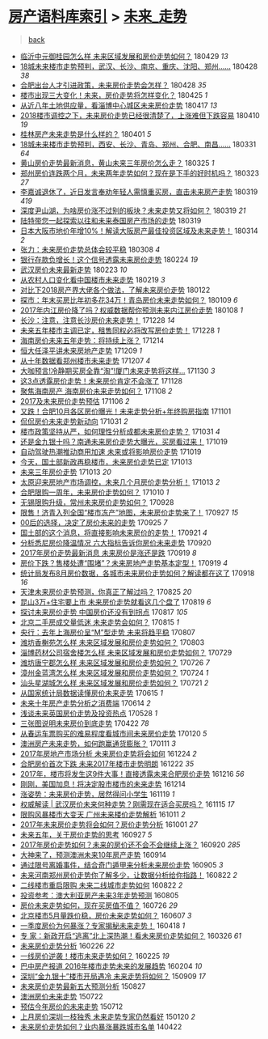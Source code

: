 [房产语料库索引](../../README.md)  > [未来_走势](未来_走势.md)
====
> [back](../README.md)

- [临沂中元御桂园怎么样 未来区域发展和房价走势如何？](http://jkwz.applinzi.com/ittc/7097321802118464523.html#%E4%B8%B4%E6%B2%82%E4%B8%AD%E5%85%83%E5%BE%A1%E6%A1%82%E5%9B%AD%E6%80%8E%E4%B9%88%E6%A0%B7+%E6%9C%AA%E6%9D%A5%E5%8C%BA%E5%9F%9F%E5%8F%91%E5%B1%95%E5%92%8C%E6%88%BF%E4%BB%B7%E8%B5%B0%E5%8A%BF%E5%A6%82%E4%BD%95%EF%BC%9F) 180429 *13* 
- [18城未来楼市走势预判，武汉、长沙、南京、重庆、沈阳、郑州……](http://jkwz.applinzi.com/ittc/7096695444971455499.html#18%E5%9F%8E%E6%9C%AA%E6%9D%A5%E6%A5%BC%E5%B8%82%E8%B5%B0%E5%8A%BF%E9%A2%84%E5%88%A4%EF%BC%8C%E6%AD%A6%E6%B1%89%E3%80%81%E9%95%BF%E6%B2%99%E3%80%81%E5%8D%97%E4%BA%AC%E3%80%81%E9%87%8D%E5%BA%86%E3%80%81%E6%B2%88%E9%98%B3%E3%80%81%E9%83%91%E5%B7%9E%E2%80%A6%E2%80%A6) 180428 *38* 
- [合肥出台人才引进政策，未来房价走势会怎样？](http://jkwz.applinzi.com/ittc/7096831134740775952.html#%E5%90%88%E8%82%A5%E5%87%BA%E5%8F%B0%E4%BA%BA%E6%89%8D%E5%BC%95%E8%BF%9B%E6%94%BF%E7%AD%96%EF%BC%8C%E6%9C%AA%E6%9D%A5%E6%88%BF%E4%BB%B7%E8%B5%B0%E5%8A%BF%E4%BC%9A%E6%80%8E%E6%A0%B7%EF%BC%9F) 180428 *35* 
- [楼市出现三大变化！未来，房价走势将怎样变化？](http://jkwz.applinzi.com/ittc/7095864296611513350.html#%E6%A5%BC%E5%B8%82%E5%87%BA%E7%8E%B0%E4%B8%89%E5%A4%A7%E5%8F%98%E5%8C%96%EF%BC%81%E6%9C%AA%E6%9D%A5%EF%BC%8C%E6%88%BF%E4%BB%B7%E8%B5%B0%E5%8A%BF%E5%B0%86%E6%80%8E%E6%A0%B7%E5%8F%98%E5%8C%96%EF%BC%9F) 180425 *1* 
- [从近八年土地供应量，看淄博中心城区未来房价走势](http://jkwz.applinzi.com/ittc/7093003719757267984.html#%E4%BB%8E%E8%BF%91%E5%85%AB%E5%B9%B4%E5%9C%9F%E5%9C%B0%E4%BE%9B%E5%BA%94%E9%87%8F%EF%BC%8C%E7%9C%8B%E6%B7%84%E5%8D%9A%E4%B8%AD%E5%BF%83%E5%9F%8E%E5%8C%BA%E6%9C%AA%E6%9D%A5%E6%88%BF%E4%BB%B7%E8%B5%B0%E5%8A%BF) 180417 *13* 
- [2018楼市调控之下，未来房价走势已经很清楚了，上涨难但下跌容易](http://jkwz.applinzi.com/ittc/7090319579794637841.html#2018%E6%A5%BC%E5%B8%82%E8%B0%83%E6%8E%A7%E4%B9%8B%E4%B8%8B%EF%BC%8C%E6%9C%AA%E6%9D%A5%E6%88%BF%E4%BB%B7%E8%B5%B0%E5%8A%BF%E5%B7%B2%E7%BB%8F%E5%BE%88%E6%B8%85%E6%A5%9A%E4%BA%86%EF%BC%8C%E4%B8%8A%E6%B6%A8%E9%9A%BE%E4%BD%86%E4%B8%8B%E8%B7%8C%E5%AE%B9%E6%98%93) 180410 *19* 
- [桂林房产未来走势是什么样的？](http://jkwz.applinzi.com/ittc/7087061430492988433.html#%E6%A1%82%E6%9E%97%E6%88%BF%E4%BA%A7%E6%9C%AA%E6%9D%A5%E8%B5%B0%E5%8A%BF%E6%98%AF%E4%BB%80%E4%B9%88%E6%A0%B7%E7%9A%84%EF%BC%9F) 180401 *5* 
- [18城未来楼市走势预判，西安、长沙、青岛、郑州、合肥、南昌……](http://jkwz.applinzi.com/ittc/7086338269770155025.html#18%E5%9F%8E%E6%9C%AA%E6%9D%A5%E6%A5%BC%E5%B8%82%E8%B5%B0%E5%8A%BF%E9%A2%84%E5%88%A4%EF%BC%8C%E8%A5%BF%E5%AE%89%E3%80%81%E9%95%BF%E6%B2%99%E3%80%81%E9%9D%92%E5%B2%9B%E3%80%81%E9%83%91%E5%B7%9E%E3%80%81%E5%90%88%E8%82%A5%E3%80%81%E5%8D%97%E6%98%8C%E2%80%A6%E2%80%A6) 180331 *64* 
- [黄山房价走势最新消息，黄山未来三年房价怎么走？](http://jkwz.applinzi.com/ittc/7084418641380770822.html#%E9%BB%84%E5%B1%B1%E6%88%BF%E4%BB%B7%E8%B5%B0%E5%8A%BF%E6%9C%80%E6%96%B0%E6%B6%88%E6%81%AF%EF%BC%8C%E9%BB%84%E5%B1%B1%E6%9C%AA%E6%9D%A5%E4%B8%89%E5%B9%B4%E6%88%BF%E4%BB%B7%E6%80%8E%E4%B9%88%E8%B5%B0%EF%BC%9F) 180325 *1* 
- [郑州房价连跌两个月，未来两年走势如何？现在是下手的好时机吗？](http://jkwz.applinzi.com/ittc/7083605407811765259.html#%E9%83%91%E5%B7%9E%E6%88%BF%E4%BB%B7%E8%BF%9E%E8%B7%8C%E4%B8%A4%E4%B8%AA%E6%9C%88%EF%BC%8C%E6%9C%AA%E6%9D%A5%E4%B8%A4%E5%B9%B4%E8%B5%B0%E5%8A%BF%E5%A6%82%E4%BD%95%EF%BC%9F%E7%8E%B0%E5%9C%A8%E6%98%AF%E4%B8%8B%E6%89%8B%E7%9A%84%E5%A5%BD%E6%97%B6%E6%9C%BA%E5%90%97%EF%BC%9F) 180323 *27* 
- [李嘉诚退休了，近日发言奉劝年轻人需慎重买房，直击未来房产走势](http://jkwz.applinzi.com/ittc/7082260843071013905.html#%E6%9D%8E%E5%98%89%E8%AF%9A%E9%80%80%E4%BC%91%E4%BA%86%EF%BC%8C%E8%BF%91%E6%97%A5%E5%8F%91%E8%A8%80%E5%A5%89%E5%8A%9D%E5%B9%B4%E8%BD%BB%E4%BA%BA%E9%9C%80%E6%85%8E%E9%87%8D%E4%B9%B0%E6%88%BF%EF%BC%8C%E7%9B%B4%E5%87%BB%E6%9C%AA%E6%9D%A5%E6%88%BF%E4%BA%A7%E8%B5%B0%E5%8A%BF) 180319 *419* 
- [深度尹山湖，为啥房价涨不过别的板块？未来走势又将如何？](http://jkwz.applinzi.com/ittc/7082253473418839051.html#%E6%B7%B1%E5%BA%A6%E5%B0%B9%E5%B1%B1%E6%B9%96%EF%BC%8C%E4%B8%BA%E5%95%A5%E6%88%BF%E4%BB%B7%E6%B6%A8%E4%B8%8D%E8%BF%87%E5%88%AB%E7%9A%84%E6%9D%BF%E5%9D%97%EF%BC%9F%E6%9C%AA%E6%9D%A5%E8%B5%B0%E5%8A%BF%E5%8F%88%E5%B0%86%E5%A6%82%E4%BD%95%EF%BC%9F) 180319 *21* 
- [陆特带您一起探索以往和未来泰国房产市场的走势](http://jkwz.applinzi.com/ittc/7082151921001694214.html#%E9%99%86%E7%89%B9%E5%B8%A6%E6%82%A8%E4%B8%80%E8%B5%B7%E6%8E%A2%E7%B4%A2%E4%BB%A5%E5%BE%80%E5%92%8C%E6%9C%AA%E6%9D%A5%E6%B3%B0%E5%9B%BD%E6%88%BF%E4%BA%A7%E5%B8%82%E5%9C%BA%E7%9A%84%E8%B5%B0%E5%8A%BF) 180319  
- [日本大阪市地价年增10%！解读大阪房产最佳投资区域及未来走势！](http://jkwz.applinzi.com/ittc/7080261102078526475.html#%E6%97%A5%E6%9C%AC%E5%A4%A7%E9%98%AA%E5%B8%82%E5%9C%B0%E4%BB%B7%E5%B9%B4%E5%A2%9E10%25%EF%BC%81%E8%A7%A3%E8%AF%BB%E5%A4%A7%E9%98%AA%E6%88%BF%E4%BA%A7%E6%9C%80%E4%BD%B3%E6%8A%95%E8%B5%84%E5%8C%BA%E5%9F%9F%E5%8F%8A%E6%9C%AA%E6%9D%A5%E8%B5%B0%E5%8A%BF%EF%BC%81) 180314 *2* 
- [张力：未来房价走势总体会较平稳](http://jkwz.applinzi.com/ittc/7078015225570001927.html#%E5%BC%A0%E5%8A%9B%EF%BC%9A%E6%9C%AA%E6%9D%A5%E6%88%BF%E4%BB%B7%E8%B5%B0%E5%8A%BF%E6%80%BB%E4%BD%93%E4%BC%9A%E8%BE%83%E5%B9%B3%E7%A8%B3) 180308 *4* 
- [银行存款负增长！这个信号透露未来房价走势](http://jkwz.applinzi.com/ittc/7073671761424286730.html#%E9%93%B6%E8%A1%8C%E5%AD%98%E6%AC%BE%E8%B4%9F%E5%A2%9E%E9%95%BF%EF%BC%81%E8%BF%99%E4%B8%AA%E4%BF%A1%E5%8F%B7%E9%80%8F%E9%9C%B2%E6%9C%AA%E6%9D%A5%E6%88%BF%E4%BB%B7%E8%B5%B0%E5%8A%BF) 180224 *19* 
- [武汉房价未来最新走势](http://jkwz.applinzi.com/ittc/7073249471045829649.html#%E6%AD%A6%E6%B1%89%E6%88%BF%E4%BB%B7%E6%9C%AA%E6%9D%A5%E6%9C%80%E6%96%B0%E8%B5%B0%E5%8A%BF) 180223 *10* 
- [从农村人口变化看中国楼市未来走势](http://jkwz.applinzi.com/ittc/7071799478090990603.html#%E4%BB%8E%E5%86%9C%E6%9D%91%E4%BA%BA%E5%8F%A3%E5%8F%98%E5%8C%96%E7%9C%8B%E4%B8%AD%E5%9B%BD%E6%A5%BC%E5%B8%82%E6%9C%AA%E6%9D%A5%E8%B5%B0%E5%8A%BF) 180219 *3* 
- [对比下2018房产界大佬各个做法，了解未来房价走势](http://jkwz.applinzi.com/ittc/7061046568348550154.html#%E5%AF%B9%E6%AF%94%E4%B8%8B2018%E6%88%BF%E4%BA%A7%E7%95%8C%E5%A4%A7%E4%BD%AC%E5%90%84%E4%B8%AA%E5%81%9A%E6%B3%95%EF%BC%8C%E4%BA%86%E8%A7%A3%E6%9C%AA%E6%9D%A5%E6%88%BF%E4%BB%B7%E8%B5%B0%E5%8A%BF) 180122  
- [探市：年末买房比年初多花34万！青岛房价未来走势如何？](http://jkwz.applinzi.com/ittc/7056600719468004362.html#%E6%8E%A2%E5%B8%82%EF%BC%9A%E5%B9%B4%E6%9C%AB%E4%B9%B0%E6%88%BF%E6%AF%94%E5%B9%B4%E5%88%9D%E5%A4%9A%E8%8A%B134%E4%B8%87%EF%BC%81%E9%9D%92%E5%B2%9B%E6%88%BF%E4%BB%B7%E6%9C%AA%E6%9D%A5%E8%B5%B0%E5%8A%BF%E5%A6%82%E4%BD%95%EF%BC%9F) 180109 *6* 
- [2017年内江房价降了吗？权威数据帮你预测未来内江房价走势](http://jkwz.applinzi.com/ittc/7056188720670049287.html#2017%E5%B9%B4%E5%86%85%E6%B1%9F%E6%88%BF%E4%BB%B7%E9%99%8D%E4%BA%86%E5%90%97%EF%BC%9F%E6%9D%83%E5%A8%81%E6%95%B0%E6%8D%AE%E5%B8%AE%E4%BD%A0%E9%A2%84%E6%B5%8B%E6%9C%AA%E6%9D%A5%E5%86%85%E6%B1%9F%E6%88%BF%E4%BB%B7%E8%B5%B0%E5%8A%BF) 180108 *1* 
- [长沙：注意，注意长沙房价未来走势！](http://jkwz.applinzi.com/ittc/7052078659622405136.html#%E9%95%BF%E6%B2%99%EF%BC%9A%E6%B3%A8%E6%84%8F%EF%BC%8C%E6%B3%A8%E6%84%8F%E9%95%BF%E6%B2%99%E6%88%BF%E4%BB%B7%E6%9C%AA%E6%9D%A5%E8%B5%B0%E5%8A%BF%EF%BC%81) 171228 *14* 
- [未来五年楼市主调已定，租售同权必将改写房价走势！](http://jkwz.applinzi.com/ittc/7052033782935192592.html#%E6%9C%AA%E6%9D%A5%E4%BA%94%E5%B9%B4%E6%A5%BC%E5%B8%82%E4%B8%BB%E8%B0%83%E5%B7%B2%E5%AE%9A%EF%BC%8C%E7%A7%9F%E5%94%AE%E5%90%8C%E6%9D%83%E5%BF%85%E5%B0%86%E6%94%B9%E5%86%99%E6%88%BF%E4%BB%B7%E8%B5%B0%E5%8A%BF%EF%BC%81) 171228 *1* 
- [海南房价未来五年走势：将持续上涨？](http://jkwz.applinzi.com/ittc/7046856221246620688.html#%E6%B5%B7%E5%8D%97%E6%88%BF%E4%BB%B7%E6%9C%AA%E6%9D%A5%E4%BA%94%E5%B9%B4%E8%B5%B0%E5%8A%BF%EF%BC%9A%E5%B0%86%E6%8C%81%E7%BB%AD%E4%B8%8A%E6%B6%A8%EF%BC%9F) 171214  
- [恒大任泽平讲未来房地产走势](http://jkwz.applinzi.com/ittc/7045010411244487696.html#%E6%81%92%E5%A4%A7%E4%BB%BB%E6%B3%BD%E5%B9%B3%E8%AE%B2%E6%9C%AA%E6%9D%A5%E6%88%BF%E5%9C%B0%E4%BA%A7%E8%B5%B0%E5%8A%BF) 171209 *1* 
- [从十年数据看郑州楼市未来走势](http://jkwz.applinzi.com/ittc/7044288138363536400.html#%E4%BB%8E%E5%8D%81%E5%B9%B4%E6%95%B0%E6%8D%AE%E7%9C%8B%E9%83%91%E5%B7%9E%E6%A5%BC%E5%B8%82%E6%9C%AA%E6%9D%A5%E8%B5%B0%E5%8A%BF) 171207 *4* 
- [大咖预言!冷静期买房全靠“淘”!厦门未来走势将这样…](http://jkwz.applinzi.com/ittc/7041698618514342929.html#%E5%A4%A7%E5%92%96%E9%A2%84%E8%A8%80%21%E5%86%B7%E9%9D%99%E6%9C%9F%E4%B9%B0%E6%88%BF%E5%85%A8%E9%9D%A0%E2%80%9C%E6%B7%98%E2%80%9D%21%E5%8E%A6%E9%97%A8%E6%9C%AA%E6%9D%A5%E8%B5%B0%E5%8A%BF%E5%B0%86%E8%BF%99%E6%A0%B7%E2%80%A6) 171130 *3* 
- [这3点透露房价走势！未来房价肯定不会涨了](http://jkwz.applinzi.com/ittc/7041042389806875665.html#%E8%BF%993%E7%82%B9%E9%80%8F%E9%9C%B2%E6%88%BF%E4%BB%B7%E8%B5%B0%E5%8A%BF%EF%BC%81%E6%9C%AA%E6%9D%A5%E6%88%BF%E4%BB%B7%E8%82%AF%E5%AE%9A%E4%B8%8D%E4%BC%9A%E6%B6%A8%E4%BA%86) 171128  
- [聚焦海南房产 海南房价未来走势如何？](http://jkwz.applinzi.com/ittc/7033583853275448337.html#%E8%81%9A%E7%84%A6%E6%B5%B7%E5%8D%97%E6%88%BF%E4%BA%A7+%E6%B5%B7%E5%8D%97%E6%88%BF%E4%BB%B7%E6%9C%AA%E6%9D%A5%E8%B5%B0%E5%8A%BF%E5%A6%82%E4%BD%95%EF%BC%9F) 171108 *2* 
- [2017及未来房价走势预估](http://jkwz.applinzi.com/ittc/7032810695710737425.html#2017%E5%8F%8A%E6%9C%AA%E6%9D%A5%E6%88%BF%E4%BB%B7%E8%B5%B0%E5%8A%BF%E9%A2%84%E4%BC%B0) 171106 *2* 
- [又跌！合肥10月各区房价曝光！未来走势分析+年终购房指南](http://jkwz.applinzi.com/ittc/7030861590570730512.html#%E5%8F%88%E8%B7%8C%EF%BC%81%E5%90%88%E8%82%A510%E6%9C%88%E5%90%84%E5%8C%BA%E6%88%BF%E4%BB%B7%E6%9B%9D%E5%85%89%EF%BC%81%E6%9C%AA%E6%9D%A5%E8%B5%B0%E5%8A%BF%E5%88%86%E6%9E%90%2B%E5%B9%B4%E7%BB%88%E8%B4%AD%E6%88%BF%E6%8C%87%E5%8D%97) 171101  
- [侃侃房价未来走势新动向](http://jkwz.applinzi.com/ittc/7030746918257427473.html#%E4%BE%83%E4%BE%83%E6%88%BF%E4%BB%B7%E6%9C%AA%E6%9D%A5%E8%B5%B0%E5%8A%BF%E6%96%B0%E5%8A%A8%E5%90%91) 171031 *2* 
- [楼市政策坚持从严，如何理性分析成都未来房价走势？](http://jkwz.applinzi.com/ittc/7030599724904743953.html#%E6%A5%BC%E5%B8%82%E6%94%BF%E7%AD%96%E5%9D%9A%E6%8C%81%E4%BB%8E%E4%B8%A5%EF%BC%8C%E5%A6%82%E4%BD%95%E7%90%86%E6%80%A7%E5%88%86%E6%9E%90%E6%88%90%E9%83%BD%E6%9C%AA%E6%9D%A5%E6%88%BF%E4%BB%B7%E8%B5%B0%E5%8A%BF%EF%BC%9F) 171031 *4* 
- [还是金九银十吗？南通未来房价走势大曝光，买房看过来！](http://jkwz.applinzi.com/ittc/7026175818747872272.html#%E8%BF%98%E6%98%AF%E9%87%91%E4%B9%9D%E9%93%B6%E5%8D%81%E5%90%97%EF%BC%9F%E5%8D%97%E9%80%9A%E6%9C%AA%E6%9D%A5%E6%88%BF%E4%BB%B7%E8%B5%B0%E5%8A%BF%E5%A4%A7%E6%9B%9D%E5%85%89%EF%BC%8C%E4%B9%B0%E6%88%BF%E7%9C%8B%E8%BF%87%E6%9D%A5%EF%BC%81) 171019  
- [自动驾驶热潮推动商用加速 未来或将影响房价走势](http://jkwz.applinzi.com/ittc/7026164183673078801.html#%E8%87%AA%E5%8A%A8%E9%A9%BE%E9%A9%B6%E7%83%AD%E6%BD%AE%E6%8E%A8%E5%8A%A8%E5%95%86%E7%94%A8%E5%8A%A0%E9%80%9F+%E6%9C%AA%E6%9D%A5%E6%88%96%E5%B0%86%E5%BD%B1%E5%93%8D%E6%88%BF%E4%BB%B7%E8%B5%B0%E5%8A%BF) 171019  
- [今天，国土部新政再稳楼市，未来房价走势已定](http://jkwz.applinzi.com/ittc/7024065789915825169.html#%E4%BB%8A%E5%A4%A9%EF%BC%8C%E5%9B%BD%E5%9C%9F%E9%83%A8%E6%96%B0%E6%94%BF%E5%86%8D%E7%A8%B3%E6%A5%BC%E5%B8%82%EF%BC%8C%E6%9C%AA%E6%9D%A5%E6%88%BF%E4%BB%B7%E8%B5%B0%E5%8A%BF%E5%B7%B2%E5%AE%9A) 171013  
- [未来三年房价走势](http://jkwz.applinzi.com/ittc/7023942553399985169.html#%E6%9C%AA%E6%9D%A5%E4%B8%89%E5%B9%B4%E6%88%BF%E4%BB%B7%E8%B5%B0%E5%8A%BF) 171013 *20* 
- [太原迎来房地产市场调控，未来几个月房价走势分析！](http://jkwz.applinzi.com/ittc/7023888033663943697.html#%E5%A4%AA%E5%8E%9F%E8%BF%8E%E6%9D%A5%E6%88%BF%E5%9C%B0%E4%BA%A7%E5%B8%82%E5%9C%BA%E8%B0%83%E6%8E%A7%EF%BC%8C%E6%9C%AA%E6%9D%A5%E5%87%A0%E4%B8%AA%E6%9C%88%E6%88%BF%E4%BB%B7%E8%B5%B0%E5%8A%BF%E5%88%86%E6%9E%90%EF%BC%81) 171013 *2* 
- [合肥限购一周年，未来房价走势如何？](http://jkwz.applinzi.com/ittc/7022755452109194257.html#%E5%90%88%E8%82%A5%E9%99%90%E8%B4%AD%E4%B8%80%E5%91%A8%E5%B9%B4%EF%BC%8C%E6%9C%AA%E6%9D%A5%E6%88%BF%E4%BB%B7%E8%B5%B0%E5%8A%BF%E5%A6%82%E4%BD%95%EF%BC%9F) 171010 *1* 
- [无锡限购升级，常州未来房价走势如何？](http://jkwz.applinzi.com/ittc/7018310525249913872.html#%E6%97%A0%E9%94%A1%E9%99%90%E8%B4%AD%E5%8D%87%E7%BA%A7%EF%BC%8C%E5%B8%B8%E5%B7%9E%E6%9C%AA%E6%9D%A5%E6%88%BF%E4%BB%B7%E8%B5%B0%E5%8A%BF%E5%A6%82%E4%BD%95%EF%BC%9F) 170928  
- [限售！济青入列全国“楼市冻产”地图，未来房价走势来了！](http://jkwz.applinzi.com/ittc/7018088019092046864.html#%E9%99%90%E5%94%AE%EF%BC%81%E6%B5%8E%E9%9D%92%E5%85%A5%E5%88%97%E5%85%A8%E5%9B%BD%E2%80%9C%E6%A5%BC%E5%B8%82%E5%86%BB%E4%BA%A7%E2%80%9D%E5%9C%B0%E5%9B%BE%EF%BC%8C%E6%9C%AA%E6%9D%A5%E6%88%BF%E4%BB%B7%E8%B5%B0%E5%8A%BF%E6%9D%A5%E4%BA%86%EF%BC%81) 170927 *15* 
- [00后的选择，决定了房价未来的走势](http://jkwz.applinzi.com/ittc/7017289030964872209.html#00%E5%90%8E%E7%9A%84%E9%80%89%E6%8B%A9%EF%BC%8C%E5%86%B3%E5%AE%9A%E4%BA%86%E6%88%BF%E4%BB%B7%E6%9C%AA%E6%9D%A5%E7%9A%84%E8%B5%B0%E5%8A%BF) 170925 *7* 
- [国土部的这个消息，将直接影响未来房价的走势！](http://jkwz.applinzi.com/ittc/7015678641449731089.html#%E5%9B%BD%E5%9C%9F%E9%83%A8%E7%9A%84%E8%BF%99%E4%B8%AA%E6%B6%88%E6%81%AF%EF%BC%8C%E5%B0%86%E7%9B%B4%E6%8E%A5%E5%BD%B1%E5%93%8D%E6%9C%AA%E6%9D%A5%E6%88%BF%E4%BB%B7%E7%9A%84%E8%B5%B0%E5%8A%BF%EF%BC%81) 170921 *4* 
- [分析悉尼房价降温情况 六大指标告诉你房价未来走势](http://jkwz.applinzi.com/ittc/7015428011485299729.html#%E5%88%86%E6%9E%90%E6%82%89%E5%B0%BC%E6%88%BF%E4%BB%B7%E9%99%8D%E6%B8%A9%E6%83%85%E5%86%B5+%E5%85%AD%E5%A4%A7%E6%8C%87%E6%A0%87%E5%91%8A%E8%AF%89%E4%BD%A0%E6%88%BF%E4%BB%B7%E6%9C%AA%E6%9D%A5%E8%B5%B0%E5%8A%BF) 170920  
- [2017年房价走势最新消息 未来房价是涨还是跌](http://jkwz.applinzi.com/ittc/7015020311249159184.html#2017%E5%B9%B4%E6%88%BF%E4%BB%B7%E8%B5%B0%E5%8A%BF%E6%9C%80%E6%96%B0%E6%B6%88%E6%81%AF+%E6%9C%AA%E6%9D%A5%E6%88%BF%E4%BB%B7%E6%98%AF%E6%B6%A8%E8%BF%98%E6%98%AF%E8%B7%8C) 170919 *8* 
- [房价下跌？售楼处遭“围堵”？未来房地产走势基本定型！](http://jkwz.applinzi.com/ittc/7014949091275179024.html#%E6%88%BF%E4%BB%B7%E4%B8%8B%E8%B7%8C%EF%BC%9F%E5%94%AE%E6%A5%BC%E5%A4%84%E9%81%AD%E2%80%9C%E5%9B%B4%E5%A0%B5%E2%80%9D%EF%BC%9F%E6%9C%AA%E6%9D%A5%E6%88%BF%E5%9C%B0%E4%BA%A7%E8%B5%B0%E5%8A%BF%E5%9F%BA%E6%9C%AC%E5%AE%9A%E5%9E%8B%EF%BC%81) 170919 *4* 
- [统计局发布8月房价数据，各城市未来房价走势如何？解读都在这了](http://jkwz.applinzi.com/ittc/7014682539858592784.html#%E7%BB%9F%E8%AE%A1%E5%B1%80%E5%8F%91%E5%B8%838%E6%9C%88%E6%88%BF%E4%BB%B7%E6%95%B0%E6%8D%AE%EF%BC%8C%E5%90%84%E5%9F%8E%E5%B8%82%E6%9C%AA%E6%9D%A5%E6%88%BF%E4%BB%B7%E8%B5%B0%E5%8A%BF%E5%A6%82%E4%BD%95%EF%BC%9F%E8%A7%A3%E8%AF%BB%E9%83%BD%E5%9C%A8%E8%BF%99%E4%BA%86) 170918 *16* 
- [天津未来房价走势预测，你真正了解过吗？](http://jkwz.applinzi.com/ittc/7005684501324497937.html#%E5%A4%A9%E6%B4%A5%E6%9C%AA%E6%9D%A5%E6%88%BF%E4%BB%B7%E8%B5%B0%E5%8A%BF%E9%A2%84%E6%B5%8B%EF%BC%8C%E4%BD%A0%E7%9C%9F%E6%AD%A3%E4%BA%86%E8%A7%A3%E8%BF%87%E5%90%97%EF%BC%9F) 170825 *20* 
- [昆山3万+住宅要上市 未来房价走势就看这几个盘了](http://jkwz.applinzi.com/ittc/7003406901935866896.html#%E6%98%86%E5%B1%B13%E4%B8%87%2B%E4%BD%8F%E5%AE%85%E8%A6%81%E4%B8%8A%E5%B8%82+%E6%9C%AA%E6%9D%A5%E6%88%BF%E4%BB%B7%E8%B5%B0%E5%8A%BF%E5%B0%B1%E7%9C%8B%E8%BF%99%E5%87%A0%E4%B8%AA%E7%9B%98%E4%BA%86) 170819 *6* 
- [探讨未来房价走势 中国房价还没有到拐点](http://jkwz.applinzi.com/ittc/7002722058507912208.html#%E6%8E%A2%E8%AE%A8%E6%9C%AA%E6%9D%A5%E6%88%BF%E4%BB%B7%E8%B5%B0%E5%8A%BF+%E4%B8%AD%E5%9B%BD%E6%88%BF%E4%BB%B7%E8%BF%98%E6%B2%A1%E6%9C%89%E5%88%B0%E6%8B%90%E7%82%B9) 170817 *105* 
- [北京二手房成交量低迷 未来走势会如何？](http://jkwz.applinzi.com/ittc/7001958482021188624.html#%E5%8C%97%E4%BA%AC%E4%BA%8C%E6%89%8B%E6%88%BF%E6%88%90%E4%BA%A4%E9%87%8F%E4%BD%8E%E8%BF%B7+%E6%9C%AA%E6%9D%A5%E8%B5%B0%E5%8A%BF%E4%BC%9A%E5%A6%82%E4%BD%95%EF%BC%9F) 170815 *1* 
- [央行：去年上海房价呈“M”型走势 未来将趋平稳](http://jkwz.applinzi.com/ittc/6999016679475250193.html#%E5%A4%AE%E8%A1%8C%EF%BC%9A%E5%8E%BB%E5%B9%B4%E4%B8%8A%E6%B5%B7%E6%88%BF%E4%BB%B7%E5%91%88%E2%80%9CM%E2%80%9D%E5%9E%8B%E8%B5%B0%E5%8A%BF+%E6%9C%AA%E6%9D%A5%E5%B0%86%E8%B6%8B%E5%B9%B3%E7%A8%B3) 170807  
- [潍坊香榭苑怎么样 未来区域发展和房价走势如何？](http://jkwz.applinzi.com/ittc/6997571143647888401.html#%E6%BD%8D%E5%9D%8A%E9%A6%99%E6%A6%AD%E8%8B%91%E6%80%8E%E4%B9%88%E6%A0%B7+%E6%9C%AA%E6%9D%A5%E5%8C%BA%E5%9F%9F%E5%8F%91%E5%B1%95%E5%92%8C%E6%88%BF%E4%BB%B7%E8%B5%B0%E5%8A%BF%E5%A6%82%E4%BD%95%EF%BC%9F) 170803  
- [淄博药材公司宿舍楼怎么样 未来区域发展和房价走势如何？](http://jkwz.applinzi.com/ittc/6995713164103386128.html#%E6%B7%84%E5%8D%9A%E8%8D%AF%E6%9D%90%E5%85%AC%E5%8F%B8%E5%AE%BF%E8%88%8D%E6%A5%BC%E6%80%8E%E4%B9%88%E6%A0%B7+%E6%9C%AA%E6%9D%A5%E5%8C%BA%E5%9F%9F%E5%8F%91%E5%B1%95%E5%92%8C%E6%88%BF%E4%BB%B7%E8%B5%B0%E5%8A%BF%E5%A6%82%E4%BD%95%EF%BC%9F) 170729  
- [潍坊唐宁郡怎么样 未来区域发展和房价走势如何？](http://jkwz.applinzi.com/ittc/6994551919430075408.html#%E6%BD%8D%E5%9D%8A%E5%94%90%E5%AE%81%E9%83%A1%E6%80%8E%E4%B9%88%E6%A0%B7+%E6%9C%AA%E6%9D%A5%E5%8C%BA%E5%9F%9F%E5%8F%91%E5%B1%95%E5%92%8C%E6%88%BF%E4%BB%B7%E8%B5%B0%E5%8A%BF%E5%A6%82%E4%BD%95%EF%BC%9F) 170726 *7* 
- [漳州金蓝湾怎么样 未来区域发展和房价走势如何？](http://jkwz.applinzi.com/ittc/6993881663430722576.html#%E6%BC%B3%E5%B7%9E%E9%87%91%E8%93%9D%E6%B9%BE%E6%80%8E%E4%B9%88%E6%A0%B7+%E6%9C%AA%E6%9D%A5%E5%8C%BA%E5%9F%9F%E5%8F%91%E5%B1%95%E5%92%8C%E6%88%BF%E4%BB%B7%E8%B5%B0%E5%8A%BF%E5%A6%82%E4%BD%95%EF%BC%9F) 170724 *1* 
- [汕头星湖城怎么样 未来区域发展和房价走势如何？](http://jkwz.applinzi.com/ittc/6992711019347313680.html#%E6%B1%95%E5%A4%B4%E6%98%9F%E6%B9%96%E5%9F%8E%E6%80%8E%E4%B9%88%E6%A0%B7+%E6%9C%AA%E6%9D%A5%E5%8C%BA%E5%9F%9F%E5%8F%91%E5%B1%95%E5%92%8C%E6%88%BF%E4%BB%B7%E8%B5%B0%E5%8A%BF%E5%A6%82%E4%BD%95%EF%BC%9F) 170721 *2* 
- [从国家统计局数据读懂房价未来走势](http://jkwz.applinzi.com/ittc/6979360172290868228.html#%E4%BB%8E%E5%9B%BD%E5%AE%B6%E7%BB%9F%E8%AE%A1%E5%B1%80%E6%95%B0%E6%8D%AE%E8%AF%BB%E6%87%82%E6%88%BF%E4%BB%B7%E6%9C%AA%E6%9D%A5%E8%B5%B0%E5%8A%BF) 170615 *1* 
- [未来十年房产走势分析之消费端](http://jkwz.applinzi.com/ittc/6978701195752244229.html#%E6%9C%AA%E6%9D%A5%E5%8D%81%E5%B9%B4%E6%88%BF%E4%BA%A7%E8%B5%B0%E5%8A%BF%E5%88%86%E6%9E%90%E4%B9%8B%E6%B6%88%E8%B4%B9%E7%AB%AF) 170614 *2* 
- [浅谈未来英国房价走势及投资热点](http://jkwz.applinzi.com/ittc/6972665101290046468.html#%E6%B5%85%E8%B0%88%E6%9C%AA%E6%9D%A5%E8%8B%B1%E5%9B%BD%E6%88%BF%E4%BB%B7%E8%B5%B0%E5%8A%BF%E5%8F%8A%E6%8A%95%E8%B5%84%E7%83%AD%E7%82%B9) 170528 *1* 
- [三张图说明未来房价到底走势](http://jkwz.applinzi.com/ittc/6959379808885670916.html#%E4%B8%89%E5%BC%A0%E5%9B%BE%E8%AF%B4%E6%98%8E%E6%9C%AA%E6%9D%A5%E6%88%BF%E4%BB%B7%E5%88%B0%E5%BA%95%E8%B5%B0%E5%8A%BF) 170422 *78* 
- [从春运车票购买的难易程度看城市间未来房价走势](http://jkwz.applinzi.com/ittc/6925152052891354116.html#%E4%BB%8E%E6%98%A5%E8%BF%90%E8%BD%A6%E7%A5%A8%E8%B4%AD%E4%B9%B0%E7%9A%84%E9%9A%BE%E6%98%93%E7%A8%8B%E5%BA%A6%E7%9C%8B%E5%9F%8E%E5%B8%82%E9%97%B4%E6%9C%AA%E6%9D%A5%E6%88%BF%E4%BB%B7%E8%B5%B0%E5%8A%BF) 170120 *5* 
- [澳洲房产未来走势，如何跑赢通货膨胀？](http://jkwz.applinzi.com/ittc/6921835293652288517.html#%E6%BE%B3%E6%B4%B2%E6%88%BF%E4%BA%A7%E6%9C%AA%E6%9D%A5%E8%B5%B0%E5%8A%BF%EF%BC%8C%E5%A6%82%E4%BD%95%E8%B7%91%E8%B5%A2%E9%80%9A%E8%B4%A7%E8%86%A8%E8%83%80%EF%BC%9F) 170111 *3* 
- [2017年房地产市场分析 未来房价走势将会如何](http://jkwz.applinzi.com/ittc/6915149439361876997.html#2017%E5%B9%B4%E6%88%BF%E5%9C%B0%E4%BA%A7%E5%B8%82%E5%9C%BA%E5%88%86%E6%9E%90+%E6%9C%AA%E6%9D%A5%E6%88%BF%E4%BB%B7%E8%B5%B0%E5%8A%BF%E5%B0%86%E4%BC%9A%E5%A6%82%E4%BD%95) 161224 *2* 
- [合肥房价首次下跌 未来2017年楼市走势明朗](http://jkwz.applinzi.com/ittc/6914459357923509253.html#%E5%90%88%E8%82%A5%E6%88%BF%E4%BB%B7%E9%A6%96%E6%AC%A1%E4%B8%8B%E8%B7%8C+%E6%9C%AA%E6%9D%A52017%E5%B9%B4%E6%A5%BC%E5%B8%82%E8%B5%B0%E5%8A%BF%E6%98%8E%E6%9C%97) 161222 *35* 
- [2017年，楼市将发生这9件大事！直接透露未来合肥房价走势](http://jkwz.applinzi.com/ittc/6912281946746258436.html#2017%E5%B9%B4%EF%BC%8C%E6%A5%BC%E5%B8%82%E5%B0%86%E5%8F%91%E7%94%9F%E8%BF%999%E4%BB%B6%E5%A4%A7%E4%BA%8B%EF%BC%81%E7%9B%B4%E6%8E%A5%E9%80%8F%E9%9C%B2%E6%9C%AA%E6%9D%A5%E5%90%88%E8%82%A5%E6%88%BF%E4%BB%B7%E8%B5%B0%E5%8A%BF) 161216 *56* 
- [刚刚，美国加息！将决定股市楼市的未来走势](http://jkwz.applinzi.com/ittc/6911569769966076932.html#%E5%88%9A%E5%88%9A%EF%BC%8C%E7%BE%8E%E5%9B%BD%E5%8A%A0%E6%81%AF%EF%BC%81%E5%B0%86%E5%86%B3%E5%AE%9A%E8%82%A1%E5%B8%82%E6%A5%BC%E5%B8%82%E7%9A%84%E6%9C%AA%E6%9D%A5%E8%B5%B0%E5%8A%BF) 161214  
- [涨姿势：未来房价走势，居然得问小学生](http://jkwz.applinzi.com/ittc/6902133831208797188.html#%E6%B6%A8%E5%A7%BF%E5%8A%BF%EF%BC%9A%E6%9C%AA%E6%9D%A5%E6%88%BF%E4%BB%B7%E8%B5%B0%E5%8A%BF%EF%BC%8C%E5%B1%85%E7%84%B6%E5%BE%97%E9%97%AE%E5%B0%8F%E5%AD%A6%E7%94%9F) 161119 *1* 
- [权威解读 | 武汉房价未来何种走势？刚需现在适合买房吗？](http://jkwz.applinzi.com/ittc/6900824229695456260.html#%E6%9D%83%E5%A8%81%E8%A7%A3%E8%AF%BB+%7C+%E6%AD%A6%E6%B1%89%E6%88%BF%E4%BB%B7%E6%9C%AA%E6%9D%A5%E4%BD%95%E7%A7%8D%E8%B5%B0%E5%8A%BF%EF%BC%9F%E5%88%9A%E9%9C%80%E7%8E%B0%E5%9C%A8%E9%80%82%E5%90%88%E4%B9%B0%E6%88%BF%E5%90%97%EF%BC%9F) 161115 *17* 
- [限购风暴楼市大变天 广州未来楼价走势解析](http://jkwz.applinzi.com/ittc/6887749013855536133.html#%E9%99%90%E8%B4%AD%E9%A3%8E%E6%9A%B4%E6%A5%BC%E5%B8%82%E5%A4%A7%E5%8F%98%E5%A4%A9+%E5%B9%BF%E5%B7%9E%E6%9C%AA%E6%9D%A5%E6%A5%BC%E4%BB%B7%E8%B5%B0%E5%8A%BF%E8%A7%A3%E6%9E%90) 161011 *2* 
- [2017年未来房价走势将会如何？房价走势分析](http://jkwz.applinzi.com/ittc/6884065364702397445.html#2017%E5%B9%B4%E6%9C%AA%E6%9D%A5%E6%88%BF%E4%BB%B7%E8%B5%B0%E5%8A%BF%E5%B0%86%E4%BC%9A%E5%A6%82%E4%BD%95%EF%BC%9F%E6%88%BF%E4%BB%B7%E8%B5%B0%E5%8A%BF%E5%88%86%E6%9E%90) 161001 *27* 
- [未来五年，关于房价走势的思考](http://jkwz.applinzi.com/ittc/6882668242312627205.html#%E6%9C%AA%E6%9D%A5%E4%BA%94%E5%B9%B4%EF%BC%8C%E5%85%B3%E4%BA%8E%E6%88%BF%E4%BB%B7%E8%B5%B0%E5%8A%BF%E7%9A%84%E6%80%9D%E8%80%83) 160927 *5* 
- [2017年房价走势如何？未来的房价还不会不会继续上涨？](http://jkwz.applinzi.com/ittc/6879904112149267460.html#2017%E5%B9%B4%E6%88%BF%E4%BB%B7%E8%B5%B0%E5%8A%BF%E5%A6%82%E4%BD%95%EF%BC%9F%E6%9C%AA%E6%9D%A5%E7%9A%84%E6%88%BF%E4%BB%B7%E8%BF%98%E4%B8%8D%E4%BC%9A%E4%B8%8D%E4%BC%9A%E7%BB%A7%E7%BB%AD%E4%B8%8A%E6%B6%A8%EF%BC%9F) 160920 *285* 
- [大神来了，预测澳洲未来10年房产走势](http://jkwz.applinzi.com/ittc/6877746254632715268.html#%E5%A4%A7%E7%A5%9E%E6%9D%A5%E4%BA%86%EF%BC%8C%E9%A2%84%E6%B5%8B%E6%BE%B3%E6%B4%B2%E6%9C%AA%E6%9D%A510%E5%B9%B4%E6%88%BF%E4%BA%A7%E8%B5%B0%E5%8A%BF) 160914  
- [通过限号离婚事件，结合奇门遁甲来分析未来房价走势](http://jkwz.applinzi.com/ittc/6874439574322938885.html#%E9%80%9A%E8%BF%87%E9%99%90%E5%8F%B7%E7%A6%BB%E5%A9%9A%E4%BA%8B%E4%BB%B6%EF%BC%8C%E7%BB%93%E5%90%88%E5%A5%87%E9%97%A8%E9%81%81%E7%94%B2%E6%9D%A5%E5%88%86%E6%9E%90%E6%9C%AA%E6%9D%A5%E6%88%BF%E4%BB%B7%E8%B5%B0%E5%8A%BF) 160905 *3* 
- [未来河南郑州房价走势你了解多少，让数据分析给你指路！](http://jkwz.applinzi.com/ittc/6869329667814851589.html#%E6%9C%AA%E6%9D%A5%E6%B2%B3%E5%8D%97%E9%83%91%E5%B7%9E%E6%88%BF%E4%BB%B7%E8%B5%B0%E5%8A%BF%E4%BD%A0%E4%BA%86%E8%A7%A3%E5%A4%9A%E5%B0%91%EF%BC%8C%E8%AE%A9%E6%95%B0%E6%8D%AE%E5%88%86%E6%9E%90%E7%BB%99%E4%BD%A0%E6%8C%87%E8%B7%AF%EF%BC%81) 160822 *2* 
- [二线楼市重启限购 未来二线城市走势如何](http://jkwz.applinzi.com/ittc/6869128865703789573.html#%E4%BA%8C%E7%BA%BF%E6%A5%BC%E5%B8%82%E9%87%8D%E5%90%AF%E9%99%90%E8%B4%AD+%E6%9C%AA%E6%9D%A5%E4%BA%8C%E7%BA%BF%E5%9F%8E%E5%B8%82%E8%B5%B0%E5%8A%BF%E5%A6%82%E4%BD%95) 160822 *2* 
- [投资参考：澳大利亚房产未来3年走势预测](http://jkwz.applinzi.com/ittc/6862942185233843205.html#%E6%8A%95%E8%B5%84%E5%8F%82%E8%80%83%EF%BC%9A%E6%BE%B3%E5%A4%A7%E5%88%A9%E4%BA%9A%E6%88%BF%E4%BA%A7%E6%9C%AA%E6%9D%A53%E5%B9%B4%E8%B5%B0%E5%8A%BF%E9%A2%84%E6%B5%8B) 160805  
- [房价未来走势如何，现在买房值不值？](http://jkwz.applinzi.com/ittc/6859175434503324677.html#%E6%88%BF%E4%BB%B7%E6%9C%AA%E6%9D%A5%E8%B5%B0%E5%8A%BF%E5%A6%82%E4%BD%95%EF%BC%8C%E7%8E%B0%E5%9C%A8%E4%B9%B0%E6%88%BF%E5%80%BC%E4%B8%8D%E5%80%BC%EF%BC%9F) 160726 *29* 
- [北京楼市5月量跌价稳，房价未来走势如何？](http://jkwz.applinzi.com/ittc/6840890067513771012.html#%E5%8C%97%E4%BA%AC%E6%A5%BC%E5%B8%825%E6%9C%88%E9%87%8F%E8%B7%8C%E4%BB%B7%E7%A8%B3%EF%BC%8C%E6%88%BF%E4%BB%B7%E6%9C%AA%E6%9D%A5%E8%B5%B0%E5%8A%BF%E5%A6%82%E4%BD%95%EF%BC%9F) 160607 *3* 
- [一季度房价为何暴涨？专家揭秘未来走势！](http://jkwz.applinzi.com/ittc/6822373353385886724.html#%E4%B8%80%E5%AD%A3%E5%BA%A6%E6%88%BF%E4%BB%B7%E4%B8%BA%E4%BD%95%E6%9A%B4%E6%B6%A8%EF%BC%9F%E4%B8%93%E5%AE%B6%E6%8F%AD%E7%A7%98%E6%9C%AA%E6%9D%A5%E8%B5%B0%E5%8A%BF%EF%BC%81) 160418 *1* 
- [专 家：新政开启“逃离”北上深热潮！看未来房价走势如何？](http://jkwz.applinzi.com/ittc/6813958987078697988.html#%E4%B8%93+%E5%AE%B6%EF%BC%9A%E6%96%B0%E6%94%BF%E5%BC%80%E5%90%AF%E2%80%9C%E9%80%83%E7%A6%BB%E2%80%9D%E5%8C%97%E4%B8%8A%E6%B7%B1%E7%83%AD%E6%BD%AE%EF%BC%81%E7%9C%8B%E6%9C%AA%E6%9D%A5%E6%88%BF%E4%BB%B7%E8%B5%B0%E5%8A%BF%E5%A6%82%E4%BD%95%EF%BC%9F) 160326 *61* 
- [未来房价走势分析](http://jkwz.applinzi.com/ittc/6803180533810988036.html#%E6%9C%AA%E6%9D%A5%E6%88%BF%E4%BB%B7%E8%B5%B0%E5%8A%BF%E5%88%86%E6%9E%90) 160226 *22* 
- [​一线房价逆袭！楼市未来走势如何？](http://jkwz.applinzi.com/ittc/6802710513561633796.html#%E2%80%8B%E4%B8%80%E7%BA%BF%E6%88%BF%E4%BB%B7%E9%80%86%E8%A2%AD%EF%BC%81%E6%A5%BC%E5%B8%82%E6%9C%AA%E6%9D%A5%E8%B5%B0%E5%8A%BF%E5%A6%82%E4%BD%95%EF%BC%9F) 160225 *19* 
- [巴中房产报道 2016年楼市走势未来的发展趋势](http://jkwz.applinzi.com/ittc/6794904623164949508.html#%E5%B7%B4%E4%B8%AD%E6%88%BF%E4%BA%A7%E6%8A%A5%E9%81%93+2016%E5%B9%B4%E6%A5%BC%E5%B8%82%E8%B5%B0%E5%8A%BF%E6%9C%AA%E6%9D%A5%E7%9A%84%E5%8F%91%E5%B1%95%E8%B6%8B%E5%8A%BF) 160204 *10* 
- [深圳“金九银十”楼市开局遇冷 未来走势将如何？](http://jkwz.applinzi.com/ittc/6739945234349835268.html#%E6%B7%B1%E5%9C%B3%E2%80%9C%E9%87%91%E4%B9%9D%E9%93%B6%E5%8D%81%E2%80%9D%E6%A5%BC%E5%B8%82%E5%BC%80%E5%B1%80%E9%81%87%E5%86%B7+%E6%9C%AA%E6%9D%A5%E8%B5%B0%E5%8A%BF%E5%B0%86%E5%A6%82%E4%BD%95%EF%BC%9F) 150909 *17* 
- [未来房价走势最新五大预测分析](http://jkwz.applinzi.com/ittc/6735185671849853957.html#%E6%9C%AA%E6%9D%A5%E6%88%BF%E4%BB%B7%E8%B5%B0%E5%8A%BF%E6%9C%80%E6%96%B0%E4%BA%94%E5%A4%A7%E9%A2%84%E6%B5%8B%E5%88%86%E6%9E%90) 150827  
- [澳洲房价未来走势](http://jkwz.applinzi.com/ittc/547650614980503343.html#%E6%BE%B3%E6%B4%B2%E6%88%BF%E4%BB%B7%E6%9C%AA%E6%9D%A5%E8%B5%B0%E5%8A%BF) 150722  
- [预估今年房价的未来走势](http://jkwz.applinzi.com/ittc/547650614916516299.html#%E9%A2%84%E4%BC%B0%E4%BB%8A%E5%B9%B4%E6%88%BF%E4%BB%B7%E7%9A%84%E6%9C%AA%E6%9D%A5%E8%B5%B0%E5%8A%BF) 150712  
- [上月房价深圳一枝独秀 未来走势专家仍然看好](http://jkwz.applinzi.com/ittc/547650611384926476.html#%E4%B8%8A%E6%9C%88%E6%88%BF%E4%BB%B7%E6%B7%B1%E5%9C%B3%E4%B8%80%E6%9E%9D%E7%8B%AC%E7%A7%80+%E6%9C%AA%E6%9D%A5%E8%B5%B0%E5%8A%BF%E4%B8%93%E5%AE%B6%E4%BB%8D%E7%84%B6%E7%9C%8B%E5%A5%BD) 150120 *2* 
- [未来房价走势如何？业内暴涨暴跌城市名单](http://jkwz.applinzi.com/ittc/547650611363042787.html#%E6%9C%AA%E6%9D%A5%E6%88%BF%E4%BB%B7%E8%B5%B0%E5%8A%BF%E5%A6%82%E4%BD%95%EF%BC%9F%E4%B8%9A%E5%86%85%E6%9A%B4%E6%B6%A8%E6%9A%B4%E8%B7%8C%E5%9F%8E%E5%B8%82%E5%90%8D%E5%8D%95) 140422  
